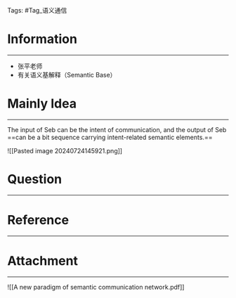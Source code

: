 Tags: #Tag_语义通信 
# Information
---
- 张平老师
- 有关语义基解释（Semantic Base）

# Mainly Idea
---
The input of Seb can be the intent of communication, and the output of Seb ==can be a bit sequence carrying intent-related semantic elements.==

![[Pasted image 20240724145921.png]]
# Question
---


# Reference
---


# Attachment
---
![[A new paradigm of semantic communication network.pdf]]